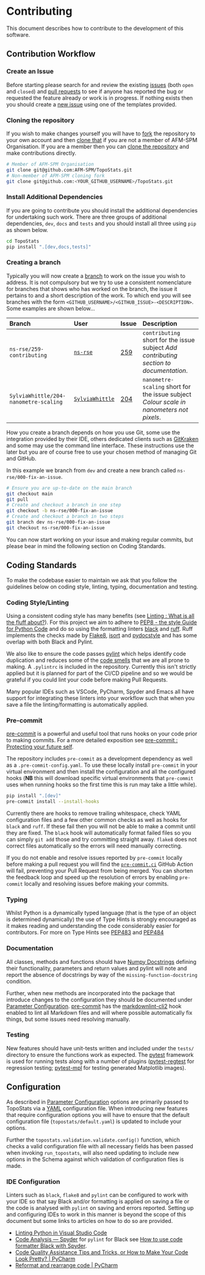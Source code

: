 # Contributing

This document describes how to contribute to the development of this software.

## Contribution Workflow

### Create an Issue

Before starting please search for and review the existing [issues](https://github.com/AFM-SPM/TopoStats/issues) (both
`open` and `closed`) and [pull requests](https://github.com/AFM-SPM/TopoStats/pulls) to see if anyone has reported the
bug or requested the feature already or work is in progress. If nothing exists then you should create a [new
issue](https://github.com/AFM-SPM/TopoStats/issues/new/choose) using one of the templates provided.

### Cloning the repository

If you wish to make changes yourself you will have to
[fork](https://docs.github.com/en/get-started/quickstart/fork-a-repo) the repository to your own account and then [clone
that](https://docs.github.com/en/repositories/creating-and-managing-repositories/cloning-a-repository) if you are not
a member of AFM-SPM Organisation. If you are a member then you can [clone the
repository](https://docs.github.com/en/repositories/creating-and-managing-repositories/cloning-a-repository) and make
contributions directly.

```bash
# Member of AFM-SPM Organisation
git clone git@github.com:AFM-SPM/TopoStats.git
# Non-member of AFM-SPM cloning fork
git clone git@github.com:<YOUR_GITHUB_USERNAME>/TopoStats.git
```

### Install Additional Dependencies

If you are going to contribute you should install the additional dependencies for undertaking such work. There are three
groups of additional dependencies, `dev`, `docs` and `tests` and you should install all three using `pip` as shown below.

```bash
cd TopoStats
pip install ".[dev,docs,tests]"
```

### Creating a branch

Typically you will now create a [branch](https://git-scm.com/book/en/v2/Git-Branching-Basic-Branching-and-Merging) to
work on the issue you wish to address. It is not compulsory but we try to use a consistent nomenclature for branches
that shows who has worked on the branch, the issue it pertains to and a short description of the work. To which end you
will see branches with the form `<GITHUB_USERNAME>/<GITHUB_ISSUE>-<DESCRIPTION>`. Some examples are shown below...

| Branch                                | User                                                | Issue                                                  | Description                                                                              |
|:--------------------------------------|:----------------------------------------------------|:-------------------------------------------------------|:-----------------------------------------------------------------------------------------|
| `ns-rse/259-contributing`             | [`ns-rse`](https://github.com/ns-rse)               | [259](https://github.com/AFM-SPM/TopoStats/issues/259) | `contributing` short for the issue subject _Add contributing section to documentation_.  |
| `SylviaWhittle/204-nanometre-scaling` | [`SylviaWhittle`](https://github.com/SylviaWhittle) | [204](https://github.com/AFM-SPM/TopoStats/issues/259) | `nanometre-scaling` short for the issue subject _Colour scale in nanometers not pixels_. |

How you create a branch depends on how you use Git, some use the integration provided by their IDE, others dedicated
clients such as [GitKraken](https://www.gitkraken.com/) and some may use the command line interface. These instructions
use the later but you are of course free to use your chosen method of managing Git and GitHub.

In this example we branch from `dev` and create a new branch called `ns-rse/000-fix-an-issue`.

```bash
# Ensure you are up-to-date on the main branch
git checkout main
git pull
# Create and checkout a branch in one step
git checkout -b ns-rse/000-fix-an-issue
# Create and checkout a branch in two steps
git branch dev ns-rse/000-fix-an-issue
git checkout ns-rse/000-fix-an-issue

```

You can now start working on your issue and making regular commits, but please bear in mind the following section on
Coding Standards.

## Coding Standards

To make the codebase easier to maintain we ask that you follow the guidelines below on coding style, linting, typing,
documentation and testing.

### Coding Style/Linting

Using a consistent coding style has many benefits (see [Linting : What is all the fluff
about?](https://rse.shef.ac.uk/blog/2022-04-19-linting/)). For this project we aim to adhere to [PEP8 - the style Guide
for Python Code](https://pep8.org/) and do so using the formatting linters [black](https://github.com/psf/black) and
[ruff](https://github.com/astral-sh/ruff). Ruff implements the checks made by
[Flake8](https://flake8.pycqa.org/en/latest/), [isort](https://pycqa.github.io/isort/) and
[pydocstyle](https://black.readthedocs.io/en/stable/) and has some overlap with both Black and Pylint.

We also like to ensure the code passes [pylint](https://github.com/PyCQA/pylint) which helps identify code duplication
and reduces some of the [code smells](https://en.wikipedia.org/wiki/Code_smell) that we are all prone to
making. A `.pylintrc` is included in the repository. Currently this isn't strictly applied but it is planned for part of
the CI/CD pipeline and so we would be grateful if you could lint your code before making Pull Requests.

Many popular IDEs such as VSCode, PyCharm, Spyder and Emacs all have support for integrating these linters into your
workflow such that when you save a file the linting/formatting is automatically applied.

### Pre-commit

[pre-commit](https://pre-commit.com) is a powerful and useful tool that runs hooks on your code prior to making
commits. For a more detailed exposition see [pre-commit : Protecting your future
self](https://rse.shef.ac.uk/blog/pre-commit/).

The repository includes `pre-commit` as a development dependency as well as a `.pre-commit-config.yaml`. To use these
locally install `pre-commit` in your virtual environment and then install the configuration and all the configured hooks
(**NB** this will download specific virtual environments that `pre-commit` uses when running hooks so the first time
this is run may take a little while).

```bash
pip install ".[dev]"
pre-commit install --install-hooks
```

Currently there are hooks to remove trailing whitespace, check YAML configuration files and a few other common checks as
well as hooks for `black` and `ruff`. If these fail then you will not be able to make a commit until they are
fixed. The `black` hook will automatically format failed files so you can simply `git add` those and try committing
straight away. `flake8` does not correct files automatically so the errors will need manually correcting.

If you do not enable and resolve issues reported by `pre-commit` locally before making a pull request you will find the
[`pre-commit.ci`](https://pre-commit.ci) GitHub Action will fail, preventing your Pull Request from being merged. You
can shorten the feedback loop and speed up the resolution of errors by enabling `pre-commit` locally and resolving
issues before making your commits.

### Typing

Whilst Python is a dynamically typed language (that is the type of an object is determined dynamically) the use of Type
Hints is strongly encouraged as it makes reading and understanding the code considerably easier for contributors. For
more on Type Hints see [PEP483](https://peps.python.org/pep-0483/) and [PEP484](https://peps.python.org/pep-0484/)

### Documentation

All classes, methods and functions should have [Numpy Docstrings](https://numpydoc.readthedocs.io/en/latest/format.html)
defining their functionality, parameters and return values and pylint will note and report the absence of docstrings
by way of the `missing-function-docstring` condition.

Further, when new methods are incorporated into the package that introduce changes to the configuration they should be
documented under [Parameter Configuration](configuration). [pre-commit](#pre-commit) has the
[markdownlint-cli2](https://github.com/DavidAnson/markdownlint-cli2) hook enabled to lint all Markdown files and will
where possible automatically fix things, but some issues need resolving manually.

### Testing

New features should have unit-tests written and included under the `tests/` directory to ensure the functions work as
expected. The [pytest](https://docs.pytest.org/en/latest/) framework is used for running tests along with a number of
plugins ([pytest-regtest](https://gitlab.com/uweschmitt/pytest-regtest) for regression testing;
[pytest-mpl](https://github.com/matplotlib/pytest-mpl) for testing generated Matplotlib images).

## Configuration

As described in [Parameter Configuration](configuration) options are primarily passed to TopoStats via a
[YAML](https://yaml.org) configuration file. When introducing new features that require configuration options you will
have to ensure that the default configuration file (`topostats/default.yaml`) is updated to include your options.

Further the `topostats.validation.validate.config()` function, which checks a valid configuration file with all necessary
fields has been passed when invoking `run_topostats`, will also need updating to include new options in the Schema against
which validation of configuration files is made.

### IDE Configuration

Linters such as `black`, `flake8` and `pylint` can be configured to work with your IDE so that say Black and/or
formatting is applied on saving a file or the code is analysed with `pylint` on saving and errors reported. Setting up
and configuring IDEs to work in this manner is beyond the scope of this document but some links to articles on how to do
so are provided.

* [Linting Python in Visual Studio Code](https://code.visualstudio.com/docs/python/linting)
* [Code Analysis — Spyder](http://docs.spyder-ide.org/current/panes/pylint.html) for `pylint` for Black see [How to use
  code formatter Black with Spyder](https://stackoverflow.com/a/66458706).
* [Code Quality Assistance Tips and Tricks, or How to Make Your Code Look Pretty? |
  PyCharm](https://www.jetbrains.com/help/pycharm/tutorial-code-quality-assistance-tips-and-tricks.html#525ee883)
* [Reformat and rearrange code | PyCharm](https://www.jetbrains.com/help/pycharm/reformat-and-rearrange-code.html)

